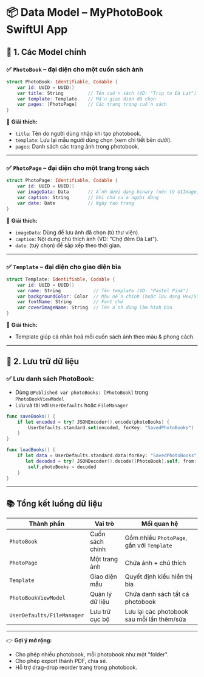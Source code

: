 

# 📦 Data Model – MyPhotoBook SwiftUI App


## 🧱 1. Các Model chính

### ✅ `PhotoBook` – đại diện cho **một cuốn sách ảnh**

```swift
struct PhotoBook: Identifiable, Codable {
    var id: UUID = UUID()
    var title: String         // Tên cuốn sách (VD: "Trip to Đà Lạt")
    var template: Template    // Mẫu giao diện đã chọn
    var pages: [PhotoPage]    // Các trang trong cuốn sách
}
```

📌 **Giải thích:**

* `title`: Tên do người dùng nhập khi tạo photobook.
* `template`: Lưu lại mẫu người dùng chọn (xem chi tiết bên dưới).
* `pages`: Danh sách các trang ảnh trong photobook.

---

### ✅ `PhotoPage` – đại diện cho **một trang trong sách**

```swift
struct PhotoPage: Identifiable, Codable {
    var id: UUID = UUID()
    var imageData: Data       // Ảnh dưới dạng binary (nén từ UIImage)
    var caption: String       // Ghi chú của người dùng
    var date: Date            // Ngày tạo trang
}
```

📌 **Giải thích:**

* `imageData`: Dùng để lưu ảnh đã chọn (từ thư viện).
* `caption`: Nội dung chú thích ảnh (VD: "Chợ đêm Đà Lạt").
* `date`: (tuỳ chọn) để sắp xếp theo thời gian.

---

### ✅ `Template` – đại diện cho **giao diện bìa**

```swift
struct Template: Identifiable, Codable {
    var id: UUID = UUID()
    var name: String            // Tên template (VD: "Pastel Pink")
    var backgroundColor: Color  // Màu nền chính (hoặc lưu dạng Hex/String nếu dùng UserDefaults)
    var fontName: String        // Font chữ
    var coverImageName: String  // Tên ảnh dùng làm hình bìa
}
```

📌 **Giải thích:**

* Template giúp cá nhân hoá mỗi cuốn sách ảnh theo màu & phong cách.

---

## 📂 2. Lưu trữ dữ liệu

### ✅ Lưu danh sách PhotoBook:

* Dùng `@Published var photoBooks: [PhotoBook]` trong `PhotoBookViewModel`
* Lưu và tải với `UserDefaults` hoặc `FileManager`

```swift
func saveBooks() {
    if let encoded = try? JSONEncoder().encode(photoBooks) {
        UserDefaults.standard.set(encoded, forKey: "SavedPhotoBooks")
    }
}

func loadBooks() {
    if let data = UserDefaults.standard.data(forKey: "SavedPhotoBooks"),
       let decoded = try? JSONDecoder().decode([PhotoBook].self, from: data) {
        self.photoBooks = decoded
    }
}
```

---

## 📚 Tổng kết luồng dữ liệu

| Thành phần                 | Vai trò         | Mối quan hệ                                |
| -------------------------- | --------------- | ------------------------------------------ |
| `PhotoBook`                | Cuốn sách chính | Gồm nhiều `PhotoPage`, gắn với `Template`  |
| `PhotoPage`                | Một trang ảnh   | Chứa ảnh + chú thích                       |
| `Template`                 | Giao diện mẫu   | Quyết định kiểu hiển thị bìa               |
| `PhotoBookViewModel`       | Quản lý dữ liệu | Chứa danh sách tất cả photobook            |
| `UserDefaults/FileManager` | Lưu trữ cục bộ  | Lưu lại các photobook sau mỗi lần thêm/sửa |

---

👉 **Gợi ý mở rộng:**

* Cho phép nhiều photobook, mỗi photobook như một "folder".
* Cho phép export thành PDF, chia sẻ.
* Hỗ trợ drag-drop reorder trang trong photobook.




